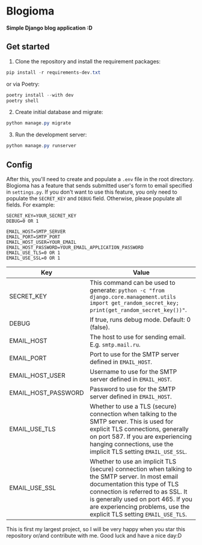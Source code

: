 # Blogioma

**Simple Django blog application :D**

## Get started

1. Clone the repository and install the requirement packages:

```powershell
pip install -r requirements-dev.txt
```

or via Poetry:

```powershell
poetry install --with dev
poetry shell
```

2. Create initial database and migrate:

```powershell
python manage.py migrate
```

3. Run the development server:

```powershell
python manage.py runserver
```


## Config

After this, you'll need to create and populate a `.env` file in the root directory. Blogioma has a feature that sends submitted user's form to email specified in `settings.py`. If you don't want to use this feature, you only need to populate the `SECRET_KEY` and `DEBUG` field. Otherwise, please populate all fields. For example:

```properties
SECRET_KEY=YOUR_SECRET_KEY
DEBUG=0 OR 1

EMAIL_HOST=SMTP_SERVER
EMAIL_PORT=SMTP_PORT
EMAIL_HOST_USER=YOUR_EMAIL
EMAIL_HOST_PASSWORD=YOUR_EMAIL_APPLICATION_PASSWORD
EMAIL_USE_TLS=0 OR 1
EMAIL_USE_SSL=0 OR 1
```

| Key                  | Value                                                                                                                                               |
| -------------------- | --------------------------------------------------------------------------------------------------------------------------------------------------- |
| SECRET_KEY           | This command can be used to generate: `python -c "from django.core.management.utils import get_random_secret_key; print(get_random_secret_key())"`. |
| DEBUG                | If true, runs debug mode. Default: 0 (false).                                                                                                       |
| EMAIL_HOST           | The host to use for sending email. E.g. `smtp.mail.ru`.                                                                                             |
| EMAIL_PORT           | Port to use for the SMTP server defined in `EMAIL_HOST`.                                                                                            |
| EMAIL_HOST_USER      | Username to use for the SMTP server defined in `EMAIL_HOST`.                                                                                        |
| EMAIL_HOST_PASSWORD  | Password to use for the SMTP server defined in `EMAIL_HOST`.                                                                                        |
| EMAIL_USE_TLS        | Whether to use a TLS (secure) connection when talking to the SMTP server. This is used for explicit TLS connections, generally on port 587. If you are experiencing hanging connections, use the implicit TLS setting `EMAIL_USE_SSL`. |
| EMAIL_USE_SSL        | Whether to use an implicit TLS (secure) connection when talking to the SMTP server. In most email documentation this type of TLS connection is referred to as SSL. It is generally used on port 465. If you are experiencing problems, use the explicit TLS setting `EMAIL_USE_TLS`. |



This is first my largest project, so I will be very happy when you star this repository or/and contribute with me. Good luck and have a nice day:D
